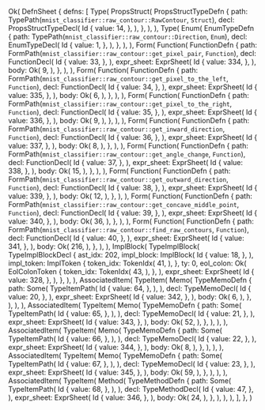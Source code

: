 Ok(
    DefnSheet {
        defns: [
            Type(
                PropsStruct(
                    PropsStructTypeDefn {
                        path: TypePath(`mnist_classifier::raw_contour::RawContour`, `Struct`),
                        decl: PropsStructTypeDecl(
                            Id {
                                value: 14,
                            },
                        ),
                    },
                ),
            ),
            Type(
                Enum(
                    EnumTypeDefn {
                        path: TypePath(`mnist_classifier::raw_contour::Direction`, `Enum`),
                        decl: EnumTypeDecl(
                            Id {
                                value: 1,
                            },
                        ),
                    },
                ),
            ),
            Form(
                Function(
                    FunctionDefn {
                        path: FormPath(`mnist_classifier::raw_contour::get_pixel_pair`, `Function`),
                        decl: FunctionDecl(
                            Id {
                                value: 33,
                            },
                        ),
                        expr_sheet: ExprSheet(
                            Id {
                                value: 334,
                            },
                        ),
                        body: Ok(
                            9,
                        ),
                    },
                ),
            ),
            Form(
                Function(
                    FunctionDefn {
                        path: FormPath(`mnist_classifier::raw_contour::get_pixel_to_the_left`, `Function`),
                        decl: FunctionDecl(
                            Id {
                                value: 34,
                            },
                        ),
                        expr_sheet: ExprSheet(
                            Id {
                                value: 335,
                            },
                        ),
                        body: Ok(
                            6,
                        ),
                    },
                ),
            ),
            Form(
                Function(
                    FunctionDefn {
                        path: FormPath(`mnist_classifier::raw_contour::get_pixel_to_the_right`, `Function`),
                        decl: FunctionDecl(
                            Id {
                                value: 35,
                            },
                        ),
                        expr_sheet: ExprSheet(
                            Id {
                                value: 336,
                            },
                        ),
                        body: Ok(
                            9,
                        ),
                    },
                ),
            ),
            Form(
                Function(
                    FunctionDefn {
                        path: FormPath(`mnist_classifier::raw_contour::get_inward_direction`, `Function`),
                        decl: FunctionDecl(
                            Id {
                                value: 36,
                            },
                        ),
                        expr_sheet: ExprSheet(
                            Id {
                                value: 337,
                            },
                        ),
                        body: Ok(
                            8,
                        ),
                    },
                ),
            ),
            Form(
                Function(
                    FunctionDefn {
                        path: FormPath(`mnist_classifier::raw_contour::get_angle_change`, `Function`),
                        decl: FunctionDecl(
                            Id {
                                value: 37,
                            },
                        ),
                        expr_sheet: ExprSheet(
                            Id {
                                value: 338,
                            },
                        ),
                        body: Ok(
                            15,
                        ),
                    },
                ),
            ),
            Form(
                Function(
                    FunctionDefn {
                        path: FormPath(`mnist_classifier::raw_contour::get_outward_direction`, `Function`),
                        decl: FunctionDecl(
                            Id {
                                value: 38,
                            },
                        ),
                        expr_sheet: ExprSheet(
                            Id {
                                value: 339,
                            },
                        ),
                        body: Ok(
                            12,
                        ),
                    },
                ),
            ),
            Form(
                Function(
                    FunctionDefn {
                        path: FormPath(`mnist_classifier::raw_contour::get_concave_middle_point`, `Function`),
                        decl: FunctionDecl(
                            Id {
                                value: 39,
                            },
                        ),
                        expr_sheet: ExprSheet(
                            Id {
                                value: 340,
                            },
                        ),
                        body: Ok(
                            36,
                        ),
                    },
                ),
            ),
            Form(
                Function(
                    FunctionDefn {
                        path: FormPath(`mnist_classifier::raw_contour::find_raw_contours`, `Function`),
                        decl: FunctionDecl(
                            Id {
                                value: 40,
                            },
                        ),
                        expr_sheet: ExprSheet(
                            Id {
                                value: 341,
                            },
                        ),
                        body: Ok(
                            216,
                        ),
                    },
                ),
            ),
            ImplBlock(
                TypeImplBlock(
                    TypeImplBlockDecl {
                        ast_idx: 202,
                        impl_block: ImplBlock(
                            Id {
                                value: 18,
                            },
                        ),
                        impl_token: ImplToken {
                            token_idx: TokenIdx(
                                41,
                            ),
                        },
                        ty: 0,
                        eol_colon: Ok(
                            EolColonToken {
                                token_idx: TokenIdx(
                                    43,
                                ),
                            },
                        ),
                        expr_sheet: ExprSheet(
                            Id {
                                value: 328,
                            },
                        ),
                    },
                ),
            ),
            AssociatedItem(
                TypeItem(
                    Memo(
                        TypeMemoDefn {
                            path: Some(
                                TypeItemPath(
                                    Id {
                                        value: 64,
                                    },
                                ),
                            ),
                            decl: TypeMemoDecl(
                                Id {
                                    value: 20,
                                },
                            ),
                            expr_sheet: ExprSheet(
                                Id {
                                    value: 342,
                                },
                            ),
                            body: Ok(
                                6,
                            ),
                        },
                    ),
                ),
            ),
            AssociatedItem(
                TypeItem(
                    Memo(
                        TypeMemoDefn {
                            path: Some(
                                TypeItemPath(
                                    Id {
                                        value: 65,
                                    },
                                ),
                            ),
                            decl: TypeMemoDecl(
                                Id {
                                    value: 21,
                                },
                            ),
                            expr_sheet: ExprSheet(
                                Id {
                                    value: 343,
                                },
                            ),
                            body: Ok(
                                52,
                            ),
                        },
                    ),
                ),
            ),
            AssociatedItem(
                TypeItem(
                    Memo(
                        TypeMemoDefn {
                            path: Some(
                                TypeItemPath(
                                    Id {
                                        value: 66,
                                    },
                                ),
                            ),
                            decl: TypeMemoDecl(
                                Id {
                                    value: 22,
                                },
                            ),
                            expr_sheet: ExprSheet(
                                Id {
                                    value: 344,
                                },
                            ),
                            body: Ok(
                                8,
                            ),
                        },
                    ),
                ),
            ),
            AssociatedItem(
                TypeItem(
                    Memo(
                        TypeMemoDefn {
                            path: Some(
                                TypeItemPath(
                                    Id {
                                        value: 67,
                                    },
                                ),
                            ),
                            decl: TypeMemoDecl(
                                Id {
                                    value: 23,
                                },
                            ),
                            expr_sheet: ExprSheet(
                                Id {
                                    value: 345,
                                },
                            ),
                            body: Ok(
                                59,
                            ),
                        },
                    ),
                ),
            ),
            AssociatedItem(
                TypeItem(
                    Method(
                        TypeMethodDefn {
                            path: Some(
                                TypeItemPath(
                                    Id {
                                        value: 68,
                                    },
                                ),
                            ),
                            decl: TypeMethodDecl(
                                Id {
                                    value: 47,
                                },
                            ),
                            expr_sheet: ExprSheet(
                                Id {
                                    value: 346,
                                },
                            ),
                            body: Ok(
                                24,
                            ),
                        },
                    ),
                ),
            ),
        ],
    },
)